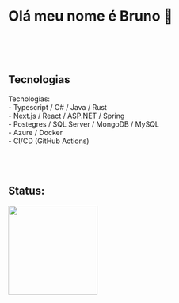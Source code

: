 <!DOCTYPE html>
<html lang="en">

<head>
</head>

<body>

<h1>Olá meu nome é Bruno 👋</h1>
</br>
</br>
</br>
<h2>Tecnologias</h2>
Tecnologias:</br>
- Typescript / C# / Java / Rust</br>
- Next.js / React / ASP.NET / Spring </br>
- Postegres / SQL Server / MongoDB / MySQL</br>
- Azure / Docker</br>
- CI/CD (GitHub Actions)</br>
</br>
</br>
</br>
<h2>Status: </h2>
<img height="180em" src="https://github-readme-stats.vercel.app/api/top-langs/?username=brunobispo12&amp;layout=compact&amp;langs_count=7&amp;theme=dark" style="max-width: 100%;">

</body>

</html>
